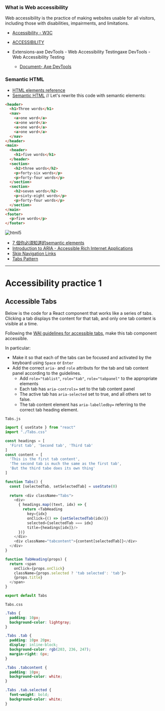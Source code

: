 
### What is  Web accessibility
 Web accessibility is the practice of making websites usable for all visitors, including those with disabilities, impairments, and limitations.
- [Accessibility - W3C](https://www.w3.org/WAI/fundamentals/accessibility-intro/)
- [ACCESSIBILITY](https://www.w3.org/standards/webdesign/accessibility)

- Extensions-axe DevTools - Web Accessibility Testingaxe DevTools - Web Accessibility Testing
    - [Document- Axe DevTools](https://axe.deque.com/install-success)

### Semantic HTML
- [HTML elements reference](https://developer.mozilla.org/en-US/docs/Web/HTML/Element#content_sectioning)
- [Semantic HTML](https://web.dev/learn/html/semantic-html/)
// Let's rewrite this code with semantic elements:
```html
<header>
  <h1>Three words</h1>
  <nav>
    <a>one word</a>
    <a>one word</a>
    <a>one word</a>
    <a>one word</a>
  </nav>
</header>
<main>
  <header>
    <h1>five words</h1>
  </header>
  <section>
    <h2>three words</h2>
    <p>forty-six words</p>
    <p>forty-four words</p>
  </section>
  <section>
    <h2>seven words</h2>
    <p>sixty-eight words</p>
    <p>forty-four words</p>
  </section>
</main>
<footer>
  <p>five words</p>
</footer>
```
![html5](https://html5doctor.com/downloads/h5d-sectioning-flowchart.png)


- [7 個你必須知道的semantic elements](https://medium.com/%E7%8B%97%E5%A5%B4%E5%B7%A5%E7%A8%8B%E5%B8%AB/7-%E5%80%8B%E4%BD%A0%E5%BF%85%E9%A0%88%E7%9F%A5%E9%81%93%E7%9A%84semantic-elements-ccc8bbad5d)
- [Introduction to ARIA - Accessible Rich Internet Applications](https://webaim.org/techniques/aria/)
- [Skip Navigation Links](https://webaim.org/techniques/skipnav/)
- [Tabs Pattern](https://www.w3.org/WAI/ARIA/apg/patterns/tabs/)

---
# Accessibility practice 1

## Accessible Tabs

Below is the code for a React component that works like a series of tabs. Clicking a tab displays the content for that tab, and only one tab content is visible at a time.

Following the [WAI guidelines for accessible tabs](https://www.w3.org/WAI/ARIA/apg/patterns/tabpanel/), make this tab component accessible.

In particular:
* Make it so that each of the tabs can be focused and activated by the keyboard using `Space` or `Enter`
* Add the correct `aria-` and `role` attributs for the tab and tab content panel according to the guidelines.
  * Add `role="tablist"`, `role="tab"`, `role="tabpanel"` to the appropriate elements
  * Each tab has `aria-controls=` set to the tab content panel
  * The active tab has `aria-selected` set to true, and all others set to false.
  * The tab content element has `aria-labelledby=` referring to the correct tab heading element.

`Tabs.js`

```js
import { useState } from "react"
import "./Tabs.css"

const headings = [
  'First tab', 'Second tab', 'Third tab'
]
const content = [
  'This is the first tab content',
  'The second tab is much the same as the first tab',
  'But the third tabe does its own thing'
]

function Tabs() {
  const [selectedTab, setSelectedTab] = useState(0)
  
  return <div className="Tabs">
    <div>
      { headings.map((text, idx) => {
        return <TabHeading
          key={idx}
          onClick={() => {setSelectedTab(idx)}}
          selected={selectedTab === idx}
          title={headings[idx]}/>
      })}
    </div>
    <div className="tabcontent">{content[selectedTab]}</div>
  </div>
}

function TabHeading(props) {
  return <span
    onClick={props.onClick}
    className={props.selected ? 'tab selected': 'tab'}>
    {props.title}
  </span>
}

export default Tabs
```

`Tabs.css`
```css
.Tabs {
  padding: 10px;
  background-color: lightgray;
}

.Tabs .tab {
  padding: 10px 20px;
  display: inline-block;
  background-color: rgb(203, 236, 247);
  margin-right: 6px;
}

.Tabs .tabcontent {
  padding: 10px;
  background-color: white;
}

.Tabs .tab.selected {
  font-weight: bold;
  background-color: white;
}
```
